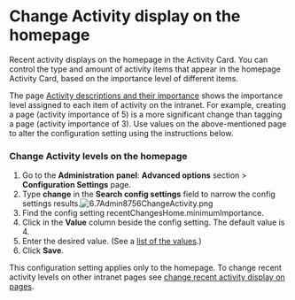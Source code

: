 # Change Activity display on the homepage

Recent activity displays on the homepage in the Activity Card. You can control the type and amount of activity items that appear in the homepage Activity Card, based on the importance level of different items.  
  
The page [Activity descriptions and their importance](activity-descriptions-and-their-importance.md) shows the importance level assigned to each item of activity on the intranet. For example, creating a page \(activity importance of 5\) is a more significant change than tagging a page \(activity importance of 3\). Use values on the above-mentioned page to alter the configuration setting using the instructions below.

### Change Activity levels on the homepage

1. Go to the **Administration** **panel**: **Advanced options** section &gt; **Configuration Settings** page.
2. Type **change** in the **Search config settings** field to narrow the config settings results.![6.7Admin8756ChangeActivity.png](https://community.thoughtfarmer.com/imagethumb/263660970000/16612/600x600/False/6.7Admin8756ChangeActivity.png)
3. Find the config setting recentChangesHome.minimumImportance.
4. Click in the **Value** column beside the config setting. The default value is 4.
5. Enter the desired value. \(See a [list of the values](activity-descriptions-and-their-importance.md).\)
6. Click **Save**.

This configuration setting applies only to the homepage. To change recent activity levels on other intranet pages see [change recent activity display on pages](change-activity-display-on-pages.md).  


